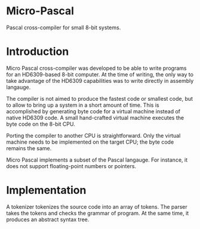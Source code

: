 # Micro-Pascal
Pascal cross-compiler for small 8-bit systems.

# Introduction
Micro Pascal cross-compiler was developed to be able to write programs for an HD6309-based 8-bit computer. At the time of writing, the only way to take advantage of the HD6309 capabilities was to write directly in assembly langauge.

The compiler is not aimed to produce the fastest code or smallest code, but to allow to bring up a system in a short amount of time. This is accomplished by generating byte code for a virtual machine instead of native HD6309 code. A small hand-crafted virtual machine executes the byte code on the 8-bit CPU.

Porting the compiler to another CPU is straightforward. Only the virtual machine needs to be implemented on the target CPU; the byte code remains the same.

Micro Pascal implements a subset of the Pascal langauge. For instance, it does not support floating-point numbers or pointers.

# Implementation
A tokenizer tokenizes the source code into an array of tokens. The parser takes the tokens and checks the grammar of program. At the same time, it produces an abstract syntax tree.


